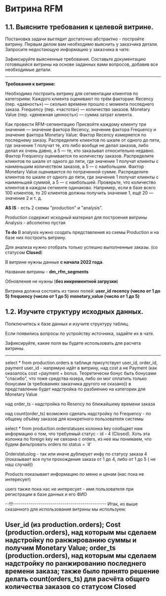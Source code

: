 # Витрина RFM




## 1.1. Выясните требования к целевой витрине.

Постановка задачи выглядит достаточно абстрактно - постройте витрину. Первым делом вам необходимо выяснить у заказчика детали. Запросите недостающую информацию у заказчика в чате.

Зафиксируйте выясненные требования. Составьте документацию готовящейся витрины на основе заданных вами вопросов, добавив все необходимые детали.

-----------
**Требования к витрине:**

Необходимо построить витрину для сегментации клиентов по категориям:
Каждого клиента оценивают по трём факторам:
Recency (пер. «давность») — сколько времени прошло с момента последнего заказа.
Frequency (пер. «частота») — количество заказов.
Monetary Value (пер. «денежная ценность») — сумма затрат клиента.

Как провести RFM-сегментацию
Присвойте каждому клиенту три значения — значение фактора Recency, значение фактора Frequency и значение фактора Monetary Value:
Фактор Recency измеряется по последнему заказу. Распределите клиентов по шкале от одного до пяти, где значение 1 получат те, кто либо вообще не делал заказов, либо делал их очень давно, а 5 — те, кто заказывал относительно недавно.
Фактор Frequency оценивается по количеству заказов. Распределите клиентов по шкале от одного до пяти, где значение 1 получат клиенты с наименьшим количеством заказов, а 5 — с наибольшим.
Фактор Monetary Value оценивается по потраченной сумме. Распределите клиентов по шкале от одного до пяти, где значение 1 получат клиенты с наименьшей суммой, а 5 — с наибольшей.
Проверьте, что количество клиентов в каждом сегменте одинаково. Например, если в базе всего 100 клиентов, то 20 клиентов должны получить значение 1, ещё 20 — значение 2 и т. д.



**AS IS** - есть 2 схемы "production" и "analysis". 

Production содержит исходный материал для построения витрины
Analysis - абсолютно пустая 

**To do**
В analysis нужно создать представления из схемы Production и на базе них построить витрину. 

Для анализа нужно отобрать только успешно выполненные заказы. (со статусом **Closed**)

В витрине нужны данные **с начала 2022 года**.

Название витрины - **dm_rfm_segments**

Обновления не нужны (**без инкрементной загрузки**)

Витрина должна состоять из таких полей:
**user_id**
**recency (число от 1 до 5)**
**frequency (число от 1 до 5)**
**monetary_value (число от 1 до 5)**






## 1.2. Изучите структуру исходных данных.

Полключитесь к базе данных и изучите структуру таблиц.

Если появились вопросы по устройству источника, задайте их в чате.

Зафиксируйте, какие поля вы будете использовать для расчета витрины.

-----------

select * from production.orders
в таблице присутствует user_id, order_id, payment
user_id - напрямую идёт в витрину,
над cost а не Payment (как оказалось cost =payment + bonus. Теоретически бонус быть бонусами "спасибо", что тоже средства юзера, либо он мог оплатить только бонусами
(в требованиях заказчика другого не сказано)) 
в представлении будет надстройка по разбиению на категории для Monetary Value

над order_ts - надстройка по Resency по ближайшему времени заказа

над count(order_ts) возможно сделать надстройку по Frequency - по общему объёму заказов для конкретного пользователя системы

select * from production.orderstatuses
колонка key сообщает нам информацию о том, что требуемый статус - id - 4 (Closed). Хоть эта колонка по foreign key не связана с orders, из нее мы понимаем, что будем фильтровать orders по status = '4'

Orderstatuslog - так или иначе дублирует инфу по статусу заказа 4 (показывает все пути прохождения заказа от 1 до 4, либо от 1 до 5 ( не наш случай))

Products показывает информацию по меню и ценам (нас пока не интересует)

users также пока нас не интересует - имя пользователя при регистрации в базе данных и его ФИО


--!!!-----------------------------------------------
Итак, из выше сказанного для использования витрины мы используем:

User_id (из production.orders);
Cost (production.orders), над которым мы сделаем надстройку по ранжированию суммы и получим Monetary Value;
order_ts (production.orders), над которым мы сделаем надстройку по ранжированию последнего времени заказа;
также было принято решение делать count(orders_ts) для расчёта общего количества заказов со статусом Closed
-------------------------------------------------